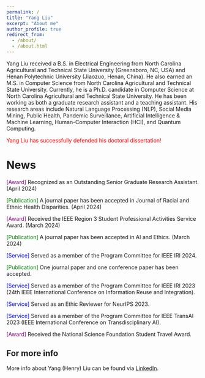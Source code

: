 ```yaml
---
permalink: /
title: "Yang Liu"
excerpt: "About me"
author_profile: true
redirect_from: 
  - /about/
  - /about.html
---
```

Yang Liu received a B.S. in Electrical Engineering from North Carolina Agricultural and Technical State University (Greensboro, NC, USA) and Henan Polytechnic University (Jiaozuo, Henan, China). He also earned an M.S. in Computer Science from North Carolina Agricultural and Technical State University. Currently, he is a Ph.D. candidate in Computer Science at North Carolina Agricultural and Technical State University. He has been working as both a graduate research assistant and a teaching assistant. His research areas include Natural Language Processing (NLP), Social Media Mining, Public Health, Pandemic Surveillance, Artificial Intelligence & Machine Learning, Human-Computer Interaction (HCI), and Quantum Computing.

<p style="color: red;">Yang Liu has successfully defended his doctoral dissertation!</p> 


News
======
<html>
<head>
    <style>
        .service {
            color: blue;
        }
        .award {
            color: purple;
        }
      .publication {
            color: green;
        }
    </style>
</head>
<body>
<p> <span class="award">[Award]</span> Recognized as an Outstanding Senior Graduate Research Assistant. (April 2024)</p>
<p> <span class="publication">[Publication]</span> A journal paper has been accepted in Journal of Racial and Ethnic Health Disparities. (April 2024)</p>
<p> <span class="award">[Award]</span> Received the IEEE Region 3 Student Professional Activities Service Award. (March 2024)</p>
<p> <span class="publication">[Publication]</span> A journal paper has been accepted in AI and Ethics. (March 2024)</p>
<p> <span class="service">[Service]</span> Served as a member of the Program Committee for IEEE IRI 2024.</p>
<p> <span class="publication">[Publication]</span> One journal paper and one conference paper has been accepted.</p>
<p> <span class="service">[Service]</span> Served as a member of the Program Committee for IEEE IRI 2023 (24th IEEE International Conference on Information Reuse and Integration).</p>
<p> <span class="service">[Service]</span> Served as an Ethic Reviewer for NeurIPS 2023.</p>
<p> <span class="service">[Service]</span> Served as a member of the Program Committee for IEEE TransAI 2023 (IEEE International Conference on Transdisciplinary AI).</p>
<p> <span class="award">[Award]</span> Received the National Science Foundation Student Travel Award.</p>

</body>
</html>


For more info
------
More info about Yang (Henry) Liu can be found via [LinkedIn](https://www.linkedin.com/in/yang-liu-575673185/). 
 
